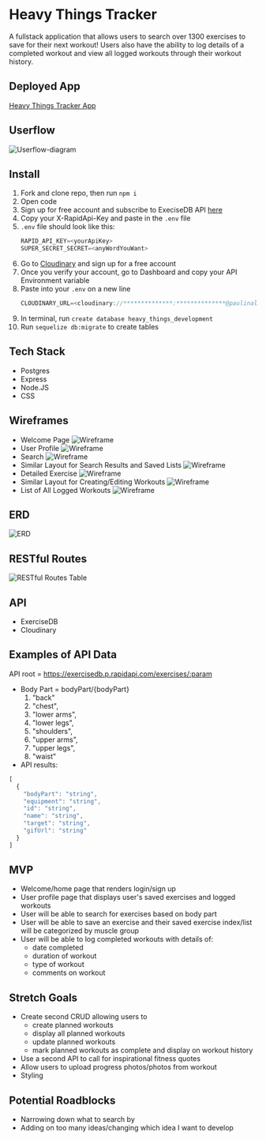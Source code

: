 # Heavy Things Tracker
A fullstack application that allows users to search over 1300 exercises to save for their next workout! Users also have the ability to log details of a completed workout and view all logged workouts through their workout history.

## Deployed App
[Heavy Things Tracker App](https://heavy-things-tracker.herokuapp.com/)

## Userflow
![Userflow-diagram](./pitch-images/user-flowchart.png)

## Install
1. Fork and clone repo, then run `npm i` 
2. Open code
3. Sign up for free account and subscribe to ExeciseDB API [here](https://rapidapi.com/justin-WFnsXH_t6/api/exercisedb/)
4. Copy your X-RapidApi-Key and paste in the `.env` file
5. `.env` file should look like this:
     ```js
     RAPID_API_KEY=<yourApiKey>
     SUPER_SECRET_SECRET=<anyWordYouWant>
     ```
6. Go to [Cloudinary](https://cloudinary.com/) and sign up for a free account
7. Once you verify your account, go to Dashboard and copy your API Environment variable
8. Paste into your `.env` on a new line
     ```js
     CLOUDINARY_URL=<cloudinary://**************:**************@paulinal3>
     ```
9. In terminal, run `create database heavy_things_development`
10. Run `sequelize db:migrate` to create tables

## Tech Stack
* Postgres
* Express
* Node.JS
* CSS

## Wireframes
* Welcome Page
![Wireframe](./pitch-images/welcome-page.png)
* User Profile
![Wireframe](./pitch-images/profile.png)
* Search
![Wireframe](./pitch-images/search.png)
* Similar Layout for Search Results and Saved Lists
![Wireframe](./pitch-images/search-saved-list.png)
* Detailed Exercise
![Wireframe](./pitch-images/detailed-exercise.png)
* Similar Layout for Creating/Editing Workouts
![Wireframe](./pitch-images/log-workout.png)
* List of All Logged Workouts
![Wireframe](./pitch-images/workout-list.png)

## ERD
![ERD](./pitch-images/erd.png)

## RESTful Routes
![RESTful Routes Table](./pitch-images/RESTfulRoutes.png)

## API
* ExerciseDB
* Cloudinary

## Examples of API Data
API root = https://exercisedb.p.rapidapi.com/exercises/:param
* Body Part = bodyPart/{bodyPart}
     1. "back"
     2. "chest",
     3. "lower arms",
     4. "lower legs",
     5. "shoulders",
     6. "upper arms",
     7. "upper legs",
     8. "waist"
* API results:
```js
[
  {
    "bodyPart": "string",
    "equipment": "string",
    "id": "string",
    "name": "string",
    "target": "string",
    "gifUrl": "string"
  }
]
```

## MVP
* Welcome/home page that renders login/sign up
* User profile page that displays user's saved exercises and logged workouts
* User will be able to search for exercises based on body part
* User will be able to save an exercise and their saved exercise index/list will be categorized by muscle group
* User will be able to log completed workouts with details of:
     * date completed
     * duration of workout
     * type of workout
     * comments on workout

## Stretch Goals
* Create second CRUD allowing users to
     * create planned workouts
     * display all planned workouts
     * update planned workouts
     * mark planned workouts as complete and display on workout history
* Use a second API to call for inspirational fitness quotes
* Allow users to upload progress photos/photos from workout
* Styling

## Potential Roadblocks
* Narrowing down what to search by
* Adding on too many ideas/changing which idea I want to develop